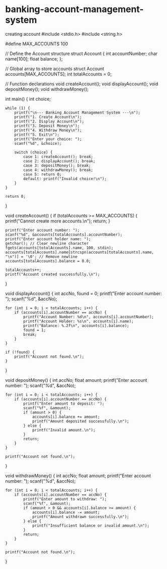 # banking-account-management-system
creating account
#include <stdio.h>
#include <string.h>

#define MAX_ACCOUNTS 100

// Define the Account structure
struct Account {
    int accountNumber;
    char name[100];
    float balance;
};

// Global array to store accounts
struct Account accounts[MAX_ACCOUNTS];
int totalAccounts = 0;

// Function declarations
void createAccount();
void displayAccount();
void depositMoney();
void withdrawMoney();

int main() {
    int choice;

    while (1) {
        printf("\n--- Banking Account Management System ---\n");
        printf("1. Create Account\n");
        printf("2. Display Account\n");
        printf("3. Deposit Money\n");
        printf("4. Withdraw Money\n");
        printf("5. Exit\n");
        printf("Enter your choice: ");
        scanf("%d", &choice);

        switch (choice) {
            case 1: createAccount(); break;
            case 2: displayAccount(); break;
            case 3: depositMoney(); break;
            case 4: withdrawMoney(); break;
            case 5: return 0;
            default: printf("Invalid choice!\n");
        }
    }

    return 0;
}

void createAccount() {
    if (totalAccounts >= MAX_ACCOUNTS) {
        printf("Cannot create more accounts.\n");
        return;
    }

    printf("Enter account number: ");
    scanf("%d", &accounts[totalAccounts].accountNumber);
    printf("Enter account holder name: ");
    getchar(); // Clear newline character
    fgets(accounts[totalAccounts].name, 100, stdin);
    accounts[totalAccounts].name[strcspn(accounts[totalAccounts].name, "\n")] = '\0'; // Remove newline
    accounts[totalAccounts].balance = 0.0;

    totalAccounts++;
    printf("Account created successfully.\n");
}

void displayAccount() {
    int accNo, found = 0;
    printf("Enter account number: ");
    scanf("%d", &accNo);

    for (int i = 0; i < totalAccounts; i++) {
        if (accounts[i].accountNumber == accNo) {
            printf("Account Number: %d\n", accounts[i].accountNumber);
            printf("Account Holder: %s\n", accounts[i].name);
            printf("Balance: %.2f\n", accounts[i].balance);
            found = 1;
            break;
        }
    }

    if (!found) {
        printf("Account not found.\n");
    }
}

void depositMoney() {
    int accNo;
    float amount;
    printf("Enter account number: ");
    scanf("%d", &accNo);

    for (int i = 0; i < totalAccounts; i++) {
        if (accounts[i].accountNumber == accNo) {
            printf("Enter amount to deposit: ");
            scanf("%f", &amount);
            if (amount > 0) {
                accounts[i].balance += amount;
                printf("Amount deposited successfully.\n");
            } else {
                printf("Invalid amount.\n");
            }
            return;
        }
    }

    printf("Account not found.\n");
}

void withdrawMoney() {
    int accNo;
    float amount;
    printf("Enter account number: ");
    scanf("%d", &accNo);

    for (int i = 0; i < totalAccounts; i++) {
        if (accounts[i].accountNumber == accNo) {
            printf("Enter amount to withdraw: ");
            scanf("%f", &amount);
            if (amount > 0 && accounts[i].balance >= amount) {
                accounts[i].balance -= amount;
                printf("Amount withdrawn successfully.\n");
            } else {
                printf("Insufficient balance or invalid amount.\n");
            }
            return;
        }
    }

    printf("Account not found.\n");
}

